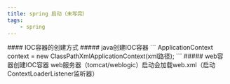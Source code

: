 ```yaml
---
title: spring 启动（未写完）
tags: 
	- spring
---
```

 <meta name="referrer" content="no-referrer" />
#### IOC容器的创建方式
##### java创建IOC容器
```
ApplicationContext context = new ClassPathXmlApplicationContext(xml路径);
```<!-- more -->
##### web容器创建IOC容器
web服务器（tomcat/weblogic）启动会加载web.xml（启动ContextLoaderListener监听器）
